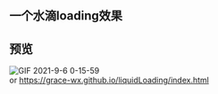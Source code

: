 ## 一个水滴loading效果

## 预览
![GIF 2021-9-6 0-15-59](https://user-images.githubusercontent.com/53120187/132133973-1fc3c9bf-fa09-47bd-a6c0-94c862ec74dd.gif)  
or
https://grace-wx.github.io/liquidLoading/index.html
